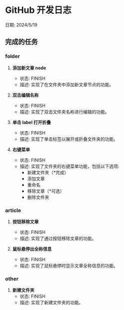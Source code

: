 # GitHub 开发日志

日期: 2024/5/19

## 完成的任务

### folder

1. **添加新文章 node**
   - 状态: FINISH
   - 描述: 实现了在文件夹中添加新文章节点的功能。

2. **双击编辑名称**
   - 状态: FINISH
   - 描述: 实现了双击文件夹名称进行编辑的功能。

3. **单击 label 打开折叠**
   - 状态: FINISH
   - 描述: 实现了单击标签以展开或折叠文件夹的功能。

4. **右键菜单**
   - 状态: FINISH
   - 描述: 实现了文件夹的右键菜单功能，包括以下选项:
     - 新建文件夹（*完成）
     - 添加文章
     - 重命名
     - 移除文章（*可选）
     - 删除文件夹

### article

1. **按钮移除文章**
   - 状态: FINISH
   - 描述: 实现了通过按钮移除文章的功能。

2. **鼠标悬停出全称信息**
   - 状态: FINISH
   - 描述: 实现了鼠标悬停时显示文章全称信息的功能。

### other

1. **新建文件夹**
   - 状态: FINISH
   - 描述: 实现了新建文件夹的功能。
